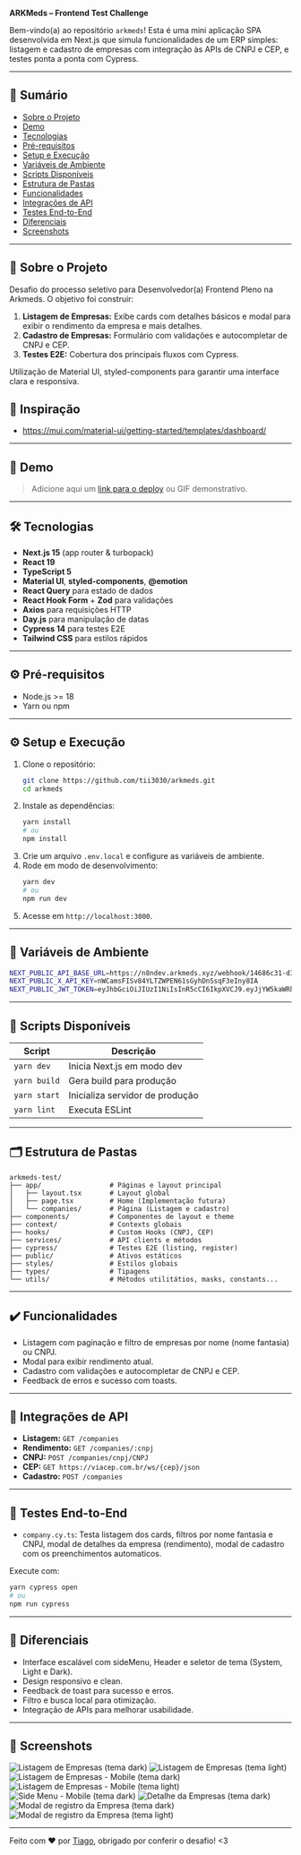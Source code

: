 **ARKMeds – Frontend Test Challenge**

Bem-vindo(a) ao repositório `arkmeds`! Esta é uma mini aplicação SPA desenvolvida em Next.js que simula funcionalidades de um ERP simples: listagem e cadastro de empresas com integração às APIs de CNPJ e CEP, e testes ponta a ponta com Cypress.

---

## 🔖 Sumário

- [Sobre o Projeto](#-sobre-o-projeto)
- [Demo](#-demo)
- [Tecnologias](#-tecnologias)
- [Pré-requisitos](#-pré-requisitos)
- [Setup e Execução](#-setup-e-execução)
- [Variáveis de Ambiente](#-variáveis-de-ambiente)
- [Scripts Disponíveis](#-scripts-disponíveis)
- [Estrutura de Pastas](#-estrutura-de-pastas)
- [Funcionalidades](#-funcionalidades)
- [Integrações de API](#-integrações-de-api)
- [Testes End-to-End](#-testes-end-to-end)
- [Diferenciais](#-diferenciais)
- [Screenshots](#-screenshots)

---

## 📖 Sobre o Projeto

Desafio do processo seletivo para Desenvolvedor(a) Frontend Pleno na Arkmeds. O objetivo foi construir:

1. **Listagem de Empresas:** Exibe cards com detalhes básicos e modal para exibir o rendimento da empresa e mais detalhes.
2. **Cadastro de Empresas:** Formulário com validações e autocompletar de CNPJ e CEP.
3. **Testes E2E:** Cobertura dos principais fluxos com Cypress.

Utilização de Material UI, styled-components para garantir uma interface clara e responsiva.

## 🌟 Inspiração
- https://mui.com/material-ui/getting-started/templates/dashboard/

---

## 🚀 Demo

> Adicione aqui um [link para o deploy](#) ou GIF demonstrativo.

---

## 🛠 Tecnologias

- **Next.js 15** (app router & turbopack)
- **React 19**
- **TypeScript 5**
- **Material UI**, **styled-components**, **@emotion**
- **React Query** para estado de dados
- **React Hook Form** + **Zod** para validações
- **Axios** para requisições HTTP
- **Day.js** para manipulação de datas
- **Cypress 14** para testes E2E
- **Tailwind CSS** para estilos rápidos

---

## ⚙️ Pré-requisitos

- Node.js >= 18
- Yarn ou npm

---

## ⚙️ Setup e Execução

1. Clone o repositório:
   ```bash
   git clone https://github.com/tii3030/arkmeds.git
   cd arkmeds
   ```
2. Instale as dependências:
   ```bash
   yarn install
   # ou
   npm install
   ```
3. Crie um arquivo `.env.local` e configure as variáveis de ambiente.
4. Rode em modo de desenvolvimento:
   ```bash
   yarn dev
   # ou
   npm run dev
   ```
5. Acesse em `http://localhost:3000`.

---

## 🔑 Variáveis de Ambiente

```bash
NEXT_PUBLIC_API_BASE_URL=https://n8ndev.arkmeds.xyz/webhook/14686c31-d3ab-4356-9c90-9fbd2feff9f1
NEXT_PUBLIC_X_API_KEY=nWCamsFISv84YLTZWPEN61sGyhDnSsqF3eIny8IA
NEXT_PUBLIC_JWT_TOKEN=eyJhbGciOiJIUzI1NiIsInR5cCI6IkpXVCJ9.eyJjYW5kaWRhdG8iOiJ0aWlhZ28ud3lAZ21haWwuY29tIn0.byPZp1R2NVItnLYH9E9ITGpph7le7RE-1HuLupYrB04
```

---

## 📜 Scripts Disponíveis

| Script       | Descrição                       |
| ------------ | ------------------------------- |
| `yarn dev`   | Inicia Next.js em modo dev      |
| `yarn build` | Gera build para produção        |
| `yarn start` | Inicializa servidor de produção |
| `yarn lint`  | Executa ESLint                  |

---

## 🗂 Estrutura de Pastas

```
arkmeds-test/
├── app/                 # Páginas e layout principal
│   ├── layout.tsx       # Layout global
│   ├── page.tsx         # Home (Implementação futura)
│   └── companies/       # Página (Listagem e cadastro)
├── components/          # Componentes de layout e theme
├── context/             # Contexts globais
├── hooks/               # Custom Hooks (CNPJ, CEP)
├── services/            # API clients e métodos
├── cypress/             # Testes E2E (listing, register)
├── public/              # Ativos estáticos
├── styles/              # Estilos globais
├── types/               # Tipagens 
└── utils/               # Métodos utilitátios, masks, constants...
```

---

## ✔️ Funcionalidades

- Listagem com paginação e filtro de empresas por nome (nome fantasia) ou CNPJ.
- Modal para exibir rendimento atual.
- Cadastro com validações e autocompletar de CNPJ e CEP.
- Feedback de erros e sucesso com toasts.

---

## 🔗 Integrações de API

- **Listagem:** `GET /companies`
- **Rendimento:** `GET /companies/:cnpj`
- **CNPJ:** `POST /companies/cnpj/CNPJ`
- **CEP:** `GET https://viacep.com.br/ws/{cep}/json`
- **Cadastro:** `POST /companies`

---

## 🧪 Testes End-to-End

- `company.cy.ts`: Testa listagem dos cards, filtros por nome fantasia e CNPJ, modal de detalhes da empresa (rendimento), modal de cadastro com os preenchimentos automaticos.

Execute com:

```bash
yarn cypress open
# ou
npm run cypress
```

---

## 🌟 Diferenciais

- Interface escalável com sideMenu, Header e seletor de tema (System, Light e Dark).
- Design responsivo e clean.
- Feedback de toast para sucesso e erros.
- Filtro e busca local para otimização.
- Integração de APIs para melhorar usabilidade.

---

## 📸 Screenshots

![Listagem de Empresas (tema dark)](public/screenshots/SCREENSHOT_1.PNG)
![Listagem de Empresas (tema light)](public/screenshots/SCREENSHOT_2.PNG)
![Listagem de Empresas - Mobile (tema dark)](public/screenshots/SCREENSHOT_MOBILE_1.PNG)
![Listagem de Empresas - Mobile (tema light)](public/screenshots/SCREENSHOT_MOBILE_2.PNG)
![Side Menu - Mobile (tema dark)](public/screenshots/SCREENSHOT_MOBILE_SIDE_MENU_1.PNG)
![Detalhe da Empresas (tema dark)](public/screenshots/SCREENSHOT_DETAIL_1.PNG)
![Modal de registro da Empresa (tema dark)](public/screenshots/SCREENSHOT_REGISTER_MODAL_1.PNG)
![Modal de registro da Empresa (tema light)](public/screenshots/SCREENSHOT_REGISTER_MODAL_2.PNG)

---

Feito com ❤️ por [Tiago](https://www.linkedin.com/in/tii3030),
obrigado por conferir o desafio! <3


